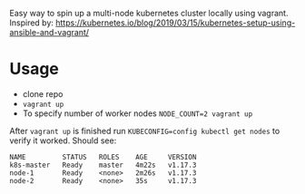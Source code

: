 Easy way to spin up a multi-node kubernetes cluster locally using vagrant.  Inspired by: https://kubernetes.io/blog/2019/03/15/kubernetes-setup-using-ansible-and-vagrant/

# Usage

* clone repo
* `vagrant up`
* To specify number of worker nodes `NODE_COUNT=2 vagrant up`

After `vagrant up` is finished run `KUBECONFIG=config kubectl get nodes` to verify it worked.  Should see:

```
NAME         STATUS   ROLES    AGE     VERSION
k8s-master   Ready    master   4m22s   v1.17.3
node-1       Ready    <none>   2m26s   v1.17.3
node-2       Ready    <none>   35s     v1.17.3
```
